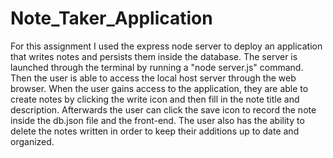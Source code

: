 # Note_Taker_Application

For this assignment I used the express node server to deploy an application that writes notes and persists them inside the database. The server is launched through the terminal by running a "node server.js" command. Then the user is able to access the local host server through the web browser. When the user gains access to the application, they are able to create notes by clicking the write icon and then fill in the note title and description. Afterwards the user can click the save icon to record the note inside the db.json file and the front-end. The user also has the ability to delete the notes written in order to keep their additions up to date and organized. 
